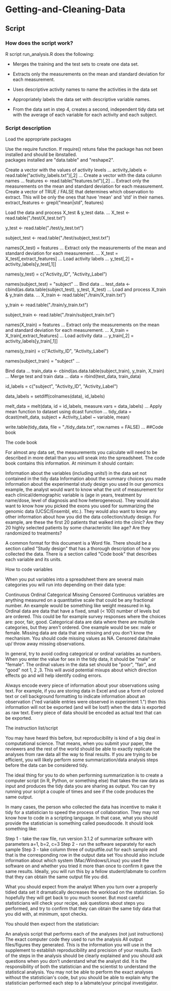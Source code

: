 Getting-and-Cleaning-Data
=========================
## Script

### How does the script work?

R script run_analysis.R does the following: 

* Merges the training and the test sets to create one data set.

* Extracts only the measurements on the mean and standard deviation for each measurement. 

* Uses descriptive activity names to name the activities in the data set

* Appropriately labels the data set with descriptive variable names. 

* From the data set in step 4, creates a second, independent tidy data set with the average of each variable for each activity and each subject.

### Script description

Load the appropriate packages

Use the require function.  If require() retuns false the package has not been installed and should be ibnstalled.  
packages installed are "data.table" and "reshape2".

Create a vector with the values of activity levels
...
  activity_labels <- read.table("activity_labels.txt")[,2]
...
Create a vector with the data column names
...
  features <- read.table("features.txt")[,2]
...
Extract only the measurements on the mean and standard deviation for each measurement. Create a vector of TRUE / FALSE that determines which observation to extract.  This will be only the ones that have 'mean' and 'std' in their names.
extract_features <- grepl("mean|std", features)

Load the data and process X_test & y_test data.
...
  X_test <- read.table("./test/X_test.txt")

  y_test <- read.table("./test/y_test.txt")

  subject_test <- read.table("./test/subject_test.txt")

  names(X_test) = features
...
Extract only the measurements of the mean and standard deviation for each measurement.
...
  X_test = X_test[,extract_features]
...
Load activity labels
...
  y_test[,2] = activity_labels[y_test[,1]]

  names(y_test) = c("Activity_ID", "Activity_Label")

  names(subject_test) = "subject"
...
Bind data
...
test_data <- cbind(as.data.table(subject_test), y_test, X_test)
...
Load and process X_train & y_train data.
...
X_train <- read.table("./train/X_train.txt")

y_train <- read.table("./train/y_train.txt")

subject_train <- read.table("./train/subject_train.txt")

names(X_train) = features
...
Extract only the measurements on the mean and standard deviation for each measurement.
...
X_train = X_train[,extract_features]
...
Load activity data
...
y_train[,2] = activity_labels[y_train[,1]]

names(y_train) = c("Activity_ID", "Activity_Label")

names(subject_train) = "subject"
...

Bind data
...
train_data <- cbind(as.data.table(subject_train), y_train, X_train)
...
Merge test and train data
...
data = rbind(test_data, train_data)

id_labels   = c("subject", "Activity_ID", "Activity_Label")

data_labels = setdiff(colnames(data), id_labels)

melt_data      = melt(data, id = id_labels, measure.vars = data_labels)
...
Apply mean function to dataset using dcast function
...
tidy_data   = dcast(melt_data, subject + Activity_Label ~ variable, mean)

write.table(tidy_data, file = "./tidy_data.txt", row.names = FALSE)
...
##Code book 

The code book

For almost any data set, the measurements you calculate will need to be described in more detail than you will sneak into the spreadsheet. The code book contains this information. At minimum it should contain:

Information about the variables (including units!) in the data set not contained in the tidy data
Information about the summary choices you made
Information about the experimental study design you used
In our genomics example, the analyst would want to know what the unit of measurement for each clinical/demographic variable is (age in years, treatment by name/dose, level of diagnosis and how heterogeneous). They would also want to know how you picked the exons you used for summarizing the genomic data (UCSC/Ensembl, etc.). They would also want to know any other information about how you did the data collection/study design. For example, are these the first 20 patients that walked into the clinic? Are they 20 highly selected patients by some characteristic like age? Are they randomized to treatments?

A common format for this document is a Word file. There should be a section called "Study design" that has a thorough description of how you collected the data. There is a section called "Code book" that describes each variable and its units.

How to code variables

When you put variables into a spreadsheet there are several main categories you will run into depending on their data type:

Continuous
Ordinal
Categorical
Missing
Censored
Continuous variables are anything measured on a quantitative scale that could be any fractional number. An example would be something like weight measured in kg. Ordinal data are data that have a fixed, small (< 100) number of levels but are ordered. This could be for example survey responses where the choices are: poor, fair, good. Categorical data are data where there are multiple categories, but they aren't ordered. One example would be sex: male or female. Missing data are data that are missing and you don't know the mechanism. You should code missing values as NA. Censored data/make up/ throw away missing observations.

In general, try to avoid coding categorical or ordinal variables as numbers. When you enter the value for sex in the tidy data, it should be "male" or "female". The ordinal values in the data set should be "poor", "fair", and "good" not 1, 2 ,3. This will avoid potential mixups about which direction effects go and will help identify coding errors.

Always encode every piece of information about your observations using text. For example, if you are storing data in Excel and use a form of colored text or cell background formatting to indicate information about an observation ("red variable entries were observed in experiment 1.") then this information will not be exported (and will be lost!) when the data is exported as raw text. Every piece of data should be encoded as actual text that can be exported.

The instruction list/script

You may have heard this before, but reproducibility is kind of a big deal in computational science. That means, when you submit your paper, the reviewers and the rest of the world should be able to exactly replicate the analyses from raw data all the way to final results. If you are trying to be efficient, you will likely perform some summarization/data analysis steps before the data can be considered tidy.

The ideal thing for you to do when performing summarization is to create a computer script (in R, Python, or something else) that takes the raw data as input and produces the tidy data you are sharing as output. You can try running your script a couple of times and see if the code produces the same output.

In many cases, the person who collected the data has incentive to make it tidy for a statistician to speed the process of collaboration. They may not know how to code in a scripting language. In that case, what you should provide the statistician is something called pseudocode. It should look something like:

Step 1 - take the raw file, run version 3.1.2 of summarize software with parameters a=1, b=2, c=3
Step 2 - run the software separately for each sample
Step 3 - take column three of outputfile.out for each sample and that is the corresponding row in the output data set
You should also include information about which system (Mac/Windows/Linux) you used the software on and whether you tried it more than once to confirm it gave the same results. Ideally, you will run this by a fellow student/labmate to confirm that they can obtain the same output file you did.

What you should expect from the analyst
When you turn over a properly tidied data set it dramatically decreases the workload on the statistician. So hopefully they will get back to you much sooner. But most careful statisticians will check your recipe, ask questions about steps you performed, and try to confirm that they can obtain the same tidy data that you did with, at minimum, spot checks.

You should then expect from the statistician:

An analysis script that performs each of the analyses (not just instructions)
The exact computer code they used to run the analysis
All output files/figures they generated.
This is the information you will use in the supplement to establish reproducibility and precision of your results. Each of the steps in the analysis should be clearly explained and you should ask questions when you don't understand what the analyst did. It is the responsibility of both the statistician and the scientist to understand the statistical analysis. You may not be able to perform the exact analyses without the statistician's code, but you should be able to explain why the statistician performed each step to a labmate/your principal investigator.
